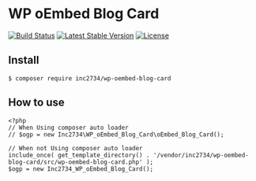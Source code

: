 # WP oEmbed Blog Card

[![Build Status](https://travis-ci.org/inc2734/wp-oembed-blog-card.svg?branch=master)](https://travis-ci.org/inc2734/wp-oembed-blog-card)
[![Latest Stable Version](https://poser.pugx.org/inc2734/wp-oembed-blog-card/v/stable)](https://packagist.org/packages/inc2734/wp-oembed-blog-card)
[![License](https://poser.pugx.org/inc2734/wp-oembed-blog-card/license)](https://packagist.org/packages/inc2734/wp-oembed-blog-card)

## Install
```
$ composer require inc2734/wp-oembed-blog-card
```

## How to use
```
<?php
// When Using composer auto loader
// $ogp = new Inc2734\WP_oEmbed_Blog_Card\oEmbed_Blog_Card();

// When not Using composer auto loader
include_once( get_template_directory() . '/vendor/inc2734/wp-oembed-blog-card/src/wp-oembed-blog-card.php' );
$ogp = new Inc2734_WP_oEmbed_Blog_Card();
```
